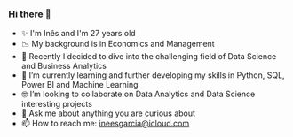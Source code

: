 ### Hi there 👋

- ✨ I'm Inês and I'm 27 years old
- 📉 My background is in Economics and Management
- 🌱 Recently I decided to dive into the challenging field of Data Science and Business Analytics
- 👀 I’m currently learning and further developing my skills in Python, SQL, Power BI and Machine Learning
- 🤓 I’m looking to collaborate on Data Analytics and Data Science interesting projects
- 💬 Ask me about anything you are curious about
- 📫 How to reach me: ineesgarcia@icloud.com

<!--
**Inesmgarcia/inesmgarcia** is a ✨ _special_ ✨ repository because its `README.md` (this file) appears on your GitHub profile.

Here are some ideas to get you started:

- ✨ I'm Inês and I'm 27 years old
- 📉 My background is in Economics and Management
- 🌱 Recently I decided to dive into the challenging field of Data Science and Business Analytics
- 👀 I’m currently learning and further developing my skills in Python, SQL, Power BI, and Machine Learning
- 👯 I’m looking to collaborate on Data Analytics and Data Science interesting projects
- 💬 Ask me about anything you are curious about
- 📫 How to reach me: ineesgarcia@icloud.com
